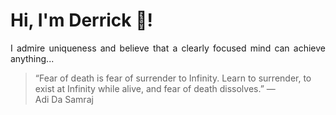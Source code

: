 # Hi, I'm Derrick 👋!
<p align="justify">I admire uniqueness and believe that a clearly focused mind can achieve anything...</p> 
<!-- #quote-start -->
<blockquote>&ldquo;Fear of death is fear of surrender to Infinity. Learn to surrender, to exist at Infinity while alive, and fear of death dissolves.&rdquo; &mdash; <footer>Adi Da Samraj</footer></blockquote>
<!-- #quote-end -->
